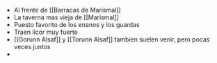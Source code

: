 - Al frente de [[Barracas de Marismal]]
- La taverna mas vieja de [[Marismal]]
- Puesto favorito de los enanos y los guardas
- Traen licor muy fuerte
- [[Gorunn Alsaf]] y [[Torunn Alsaf]] tambien suelen venir, pero pocas veces juntos
- 